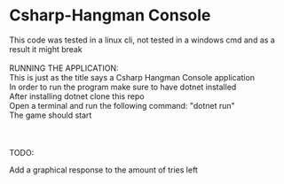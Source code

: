 # Csharp-Hangman Console
This code was tested in a linux cli, not tested in a windows cmd and as a result it might break
\
\
RUNNING THE APPLICATION:
\
This is just as the title says a Csharp Hangman Console application\
In order to run the program make sure to have dotnet installed\
After installing dotnet clone this repo\
Open a terminal and run the following command: "dotnet run"\
The game should start
\
\
\
\
TODO:

Add a graphical response to the amount of tries left
